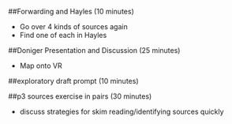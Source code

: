 ##Forwarding and Hayles (10 minutes)
- Go over 4 kinds of sources again
- Find one of each in Hayles

##Doniger Presentation and Discussion (25 minutes)
- Map onto VR

##exploratory draft prompt (10 minutes)

##p3 sources exercise in pairs (30 minutes)
- discuss strategies for skim reading/identifying sources quickly 
